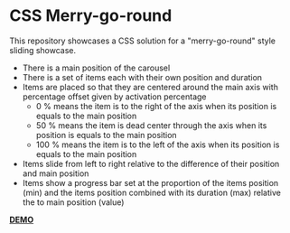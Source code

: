 # CSS Merry-go-round

This repository showcases a CSS solution for a "merry-go-round" style sliding showcase.

- There is a main position of the carousel
- There is a set of items each with their own position and duration
- Items are placed so that they are centered around the main axis with percentage offset given by activation percentage
    - 0 % means the item is to the right of the axis when its position is equals to the main position
    - 50 % means the item is dead center through the axis when its position is equals to the main position
    - 100 % means the item is to the left of the axis when its position is equals to the main position
- Items slide from left to right relative to the difference of their position and main position
- Items show a progress bar set at the proportion of the items position (min) and the items position combined with its duration (max) relative the to main position (value)

[**DEMO**](https://tomashubelbauer.github.io/css-merry-go-round/)
